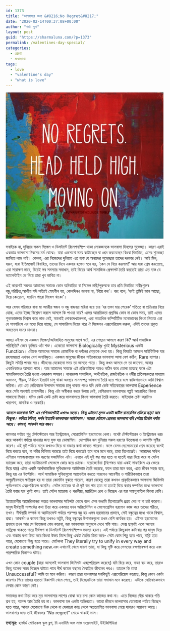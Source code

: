 ```yaml
---
id: 1373
title: "ভালবাসার জন্য &#8216;No Regret&#8217;"
date: "2020-02-14T00:37:08+00:00"
author: "শর্মা লুনা"
layout: post
guid: "https://sharmaluna.com/?p=1373"
permalink: /valentines-day-special/
categories:
  - প্রেরণা
  - মাথাব্যাথা
tags:
  - love
  - "valentine's day"
  - "what is love"
---
```


[![](/assets/images/wp-content/uploads/2020/02/1163937002-love-life-try-things-no-regrets-1_c5d25e137d331babfd0cbcb7ee9dd656.jpg)](/assets/images/wp-content/uploads/2020/02/1163937002-love-life-try-things-no-regrets-1_c5d25e137d331babfd0cbcb7ee9dd656.jpg)

সবাইকে না, দুনিয়ার সকল সিঙ্গেল ও ডিসট্যান্ট রিলেশনশিপে থাকা লোকজনকে ভালবাসা দিবসের শুভেচ্ছা। কারণ এরাই একমাত্র ভালবাসা দিবসের মর্ম বোঝে। যারা একসাথে সময় কাটাচ্ছেন বা প্রেম করতেছেন কিংবা বিবাহিত, এদের শুভেচ্ছা জানিয়ে লাভ নাই। কেননা, এরা নিজেদের দুনিয়ায় এত ব্যস্ত যে অন্যদের শুভেচ্ছার তাদের দরকার নেই। আই মিন, ধরুন, যারা ইতিমধ্যেই বিবাহিত, তাদের দিনে একবার হলেও মনে হয়, ‘কেন যে বিয়ে করলাম!’ আর যারা প্রেম করতেছে, এরা সারাক্ষণ ভাবে, বিয়েই সব সমস্যার সমাধান, তাই বিয়ের আর্থ সামাজিক প্রেক্ষাপট তৈরি করতেই তারা এত ব্যস্ত যে ভ্যালেন্টাইন ডে নিয়ে তারা খুব ভাবিত না।

এই কারণেই সম্ভবত আমাদের সমাজে কোন অবিবাহিত বা সিঙ্গেল নারী/পুরুষকে তার প্রতি বিবাহিত নারী/পুরুষ বন্ধু,পরিচিত,আত্মীয় যদি সত্যিই স্নেহশীল হয়, কোনদিনও বলেনা না, ‘বিয়ে কর’। বরং বলে, ‘ভাই তুমিই ভাল আছো, বিয়ে কোরোনা, যতদিন পারো সিঙ্গেল থাকো’।

আর যেসব পরিবারে বাবা মা আত্মীয় স্বজন ও বন্ধু বান্ধবরা মরিয়া হয়ে চায় ‘ধর তক্তা মার পেরেক’ গতিতে বা প্রক্রিয়ায় বিয়ে হোক, এদের ইচ্ছে বিশ্লেষণ করলে আসলে কি পাওয়া যায়? এদের আন্তরিকতা প্রশ্নবিদ্ধ কোন না কোন সময়, তাই এদের শুভাকাঙ্ক্ষায় বিশ্বাস করে লাভ নেই, অযথাই লোকদেখানেপনা, এরা অত্যধিক কম্পিটিটিভ মনোভাবের কিংবা নিতান্ত এরা যে সাফারিংস এর মধ্যে দিয়ে যাচ্ছে, সে সাফারিংস বিয়ের পরে ঐ সিঙ্গেলও এক্সপেরিয়েন্স করুক, এটাই তাদের প্রকৃত অবচেতন মনের চাওয়া।

আচ্ছা এইসব যে একজন সিঙ্গেল/অবিবাহিত মানুষের সাথে ঘটে, এর পেছনে আসলে কারণ কি? আর্থ সামাজিক পরিস্থিতি? ভেবে কুলিয়ে ওঠা শক্ত। একেতো ভালবাসা Biologically খুবই Mysterious একটা Function। এটাকে আমাদের সমাজে রোমান্টিক বা দর্শনের মোড়কে দেখা হয়। কিন্তু বিষয়টা আসলে সাইন্টিফিক যার রহস্যময়তা এখনও বেশ অনাবিষ্কৃত। একজন মানুষের জীবনে সত্যিকারের ভালবাসা আসা বেশ কঠিন, Rare ব্যাপার। কিছুটা লটারি পাবার মত। জীবনের যেকোনো সময় তা আসতে পারে। কিন্তু কখন আসবে সে তা জানেনা, আবার একাধিকারও আসতে পারে। আর আমাদের সমাজে এই প্রক্রিয়াটাকে আরও কঠিন করে তোলা হয়েছে ফলে এটা স্বাভাবিকভাবে তৈরি হওয়া একরকম অসম্ভব। নানারকম সামাজিক, অর্থনৈতিক, রাজনৈতিক ও ধর্মীয় প্রতিবন্ধকতার মাধ্যমে অবদমন, পীড়ন, নির্যাতন ইত্যাদি চালু থাকা অবস্থায় মানসম্পন্ন ভালবাসা তৈরি হতে পারে বলে ব্যক্তিগতভাবে আমি বিশ্বাস করিনা। তো এত নেতিবাচক উপাদান সমাজে চালু থাকার পরও যদি কেউ কেউ সত্যিকারের ভালবাসা Experience করে সেটা অবশ্যই প্রশংসনীয়। কিন্তু এটা অস্বীকার করার উপায় নেই, বেশিরভাগ ভালবাসার গল্পই আরোপিত কিংবা সাজানো মিথ্যা। যদিও কেউ কেউ চেষ্টা করে ভালবাসতে কিংবা ভালবাসা তৈরি করতে। যাইহোক চেষ্টা করাটাও খারাপনা, মানবিক ও দরকারি।

**_আসলে ভালবাসা কি? এর বেশিরভাগটাই এখনও রহস্য। কিন্তু এটাতো মূলত একটা জটিল রাসায়নিক প্রক্রিয়া ছাড়া আর কিছুনা। কবিতা টবিতা, দর্শন ইত্যাদি ভালবাসার আউটকাম। আমরা যেটাকে প্রেমময় ভালবাসা বলি সেটার তিনটা পর্যায় আছে। কামনা, আকর্ষণ আর বন্ধন।_**

কামনার পর্যায়ে শুধু টেস্টস্টোরেন আর ইস্ট্রোজেন, সেরোটোনিন হরমোনের খেলা। যথেষ্ট টেস্টস্টোরেন ও ইস্ট্রোজেন খরচ করে আকর্ষণ পর্যায়ে যাওয়ার জন্য যুক্ত হয় ডোমাপিন। ডোপামিন হল দুনিয়ায় সকল ধরণের উত্তেজনা ও আসক্তি সৃষ্টির কারণ। এই দুই পর্যায়ে মানুষ কখনও বিয়ে বা বাচ্চার কথা ভাবতে পারেনা। ফলে যেসব ছেলেমেয়েরা প্রেম করেছে বলেই বিয়ে করতে হবে, বা শরীর বিনিময় করেছে তাই বিয়ে করতেই হবে বলে মনে করে, তারা হিপোক্রেট। আমাদের সাউথ এশিয়ান সমাজব্যবস্থার বড় ধরণের ভণ্ডামিটাও এটা। এখানে এই দুই স্তর পার হতে না হতেই যারা বিয়ে করে বা সেটল ম্যারেজ করে, তারা অ্যাটাচমেন্ট লেভেলে জোর করে ঢোকে। বয়োজ্যেষ্ঠরা (বিশেষত যারা একই সাফারিংস এর ভেতর দিয়ে যায়) এটার একটি আর্থসামাজিক সুবিধাজনক আউটকাম তৈরি করেছে, ফলে তারা মনে করে, এতে জীবন সহজ হবে, কিন্তু হয় এর উল্টোটা। আর্থ সামাজিক সুবিধাগুলো অ্যাভেইল করতে পারলেও আবেগীয় ও শারীরিকভাবে তারা অপূরনীয়ভাবে ক্ষতিগ্রস্ত হয় যা তারা কোনদিন বুঝতে পারেনা, কারণ যেহেতু তারা কখনও প্রাকৃতিকভাবে ভালবাসা জিনিসটা পূর্নাংগভাবে এক্সপেরিয়েন্স করেনি। সেটল ম্যারেজ বা ঐ দুই স্তর পার হতে না হতেই বিয়ে করার দম্পতির মধ্যে ভালবাসা তৈরি হবার হার খুবই কম। তাই সেটল ম্যারেজ ও পরকীয়া, ম্যারিটাল রেপ ও বিচ্ছেদ এর হার সমানুপাতিক কিংবা বেশি।

ইয়োরোপীয় আমেরিকানরা অন্তত ভালবাসার সাইন্সটা বোঝে বলে এসব ভণ্ডামি হিপোক্রেসি প্রশ্রয় দেয় না বা চর্চা করেনা। মানুষ দীর্ঘস্থায়ী সম্পর্কের কথা চিন্তা করে একমাত্র যখন অক্সিটোসিন ও ভেসোপ্রেসিন হরমোন কাজ করে তাদের শরীরে, তখন। দীর্ঘস্থায়ী সম্পর্ক বা অ্যাটাচমেন্ট পর্যায়ে পরস্পর বন্ধু হয় এসব হরমোনের প্রভাবে, সেই বন্ধুত্বের মধ্যে থাকে বিশ্বাস, শ্রদ্ধা। আকর্ষণ ও কামনা কিন্তু তখনও অটুট, কিন্তু বন্ধুত্বের উপাদানগুলো তখন বেশি কার্যকর হয়। এইসব হরমোনের প্রভাবে তখন আর সে উত্তেজনা বোধ করেনা, বরং ভালবাসার মানুষকে দেখে স্বস্তি পায়। সেক্স ছাড়াই একে অন্যের সান্নিধ্যে থাকতে পারে দীর্ঘক্ষণ বা ডিসট্যান্ট রিলেশনশিপেও সমস্যা হয়না। এই পর্যায়ে কিছুকাল কাটাবার পর মানুষ বিয়ে এবং বাচ্চার কথা চিন্তা করে কিংবা উভয় মিলে কিছু একটা তৈরির চিন্তা করে- সেটা কোন শিল্প হতে পারে, বাড়ি হতে পারে, যেকোনো কিছু হতে পারে। মোটকথা They literally try to unify in every way and create something new.এবং এখানেই থেমে যায়না তারা, যা কিছু সৃষ্টি করে সেসবের রক্ষণাবেক্ষণ করে এবং পারষ্পারিক বিকাশও ঘটায়।

এখন কোন couple (যারা আসলেই ভালবাসা জিনিসটা এক্সপেরিয়েন্স করেছে) যদি বিয়ে করে, বাচ্চা বড় করে, তারাও কিন্তু অনেক সময় বিচ্ছেদ ঘটাতে পারে দীর্ঘ কয়েক বছরের বৈবাহিক জীবনের পরও। তাহলে কি তারা Unsuccessful? আমি তা মনে করিনা। কারণ তারা ভালবাসার সবকিছুই এক্সপেরিয়েন্স করেছে, কিন্তু কোন একটা জায়গায় গিয়ে তাদের হয়তো বিকাশটা থেমে গেছে, তাই বিচ্ছেদটাকে তারা সমাধান মনে করেছে। এটাকে নেতিবাচকভাবে নেবার কোন কারণ নেই।

সমাজের কথা চিন্তা করে মৃত ভালবাসার লাশের বোঝা বয়ে চলা কোন কাজের কথা না। এতে নিজের বেঁচে থাকার গতি শ্লথ হয়, আনন্দ আর তৈরি হয় না। ভালবাসা হল একটা অভিজ্ঞতা। কারো জীবনে ভালবাসার যেকোনো পর্যায়ে বিচ্ছেদ হতে পারে, আবার যেকোনো দিক থেকে বা যেকারো কাছ থেকে অপ্রত্যাশিত ভালবাসা পেয়ে যাবারও সম্ভাবনা আছে। ভালবাসার জন্য তাই জীবনভর “No regret” মোডে থাকাই ভাল।

**তথ্যসূত্র:** হার্ভার্ড মেডিকেল স্কুল ব্লগ, দি এনাটমি অফ লাভ ওয়েবসাইট, উইকিপিডিয়া
